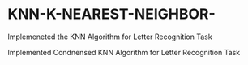 # KNN-K-NEAREST-NEIGHBOR-
Implemeneted the KNN Algorithm for Letter Recognition Task


Implemented Condnensed KNN Algorithm for Letter Recognition Task
